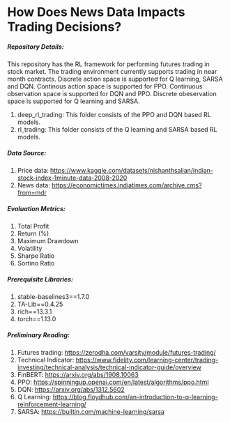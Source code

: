 # How Does News Data Impacts Trading Decisions?

##### Repository Details:
This repository has the RL framework for performing futures trading in stock market.
The trading environment currently supports trading in near month contracts.
Discrete action space is supported for Q learning, SARSA and DQN. Continous action space is supported for PPO.
Continuous observation space is supported for DQN and PPO. Discrete obeservation space is supported for Q learning and SARSA.

1. deep_rl_trading: This folder consists of the PPO and DQN based RL models.
2. rl_trading: This folder consists of the Q learning and SARSA based RL models.

##### Data Source:
1. Price data: https://www.kaggle.com/datasets/nishanthsalian/indian-stock-index-1minute-data-2008-2020
2. News data: https://economictimes.indiatimes.com/archive.cms?from=mdr

##### Evaluation Metrics:
1. Total Profit
2. Return (%)
3. Maximum Drawdown
4. Volatility
5. Sharpe Ratio
6. Sortino Ratio

##### Prerequisite Libraries:
1. stable-baselines3==1.7.0
2. TA-Lib==0.4.25
3. rich==13.3.1
4. torch==1.13.0

##### Preliminary Reading:
1. Futures trading: https://zerodha.com/varsity/module/futures-trading/
2. Technical Indicator: https://www.fidelity.com/learning-center/trading-investing/technical-analysis/technical-indicator-guide/overview
3. FinBERT: https://arxiv.org/abs/1908.10063
4. PPO: https://spinningup.openai.com/en/latest/algorithms/ppo.html
5. DQN: https://arxiv.org/abs/1312.5602
6. Q Learning: https://blog.floydhub.com/an-introduction-to-q-learning-reinforcement-learning/
7. SARSA: https://builtin.com/machine-learning/sarsa
